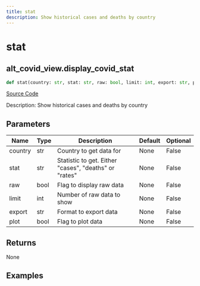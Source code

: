 ```yaml
---
title: stat
description: Show historical cases and deaths by country
---
```

# stat

## alt_covid_view.display_covid_stat

```python
def stat(country: str, stat: str, raw: bool, limit: int, export: str, plot: bool) -> None:
```
[Source Code](https://github.com/OpenBB-finance/OpenBBTerminal/tree/main/openbb_terminal/alternative/covid/covid_view.py#L171)

Description: Show historical cases and deaths by country

## Parameters

| Name | Type | Description | Default | Optional |
| ---- | ---- | ----------- | ------- | -------- |
| country | str | Country to get data for | None | False |
| stat | str | Statistic to get.  Either "cases", "deaths" or "rates" | None | False |
| raw | bool | Flag to display raw data | None | False |
| limit | int | Number of raw data to show | None | False |
| export | str | Format to export data | None | False |
| plot | bool | Flag to plot data | None | False |

## Returns

None

## Examples

